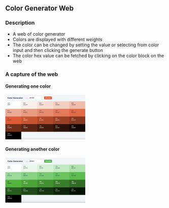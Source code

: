 ## Color Generator Web

### Description

- A web of color generator
- Colors are displayed with different weights
- The color can be changed by setting the value or selecting from color input and then clicking the generate button
- The color hex value can be fetched by clicking on the color block on the web

### A capture of the web

#### Generating one color

<img src ="overview-1.png" width = 50% height = 50%>

#### Generating another color

<img src ="overview-2.png" width = 50% height = 50%>
